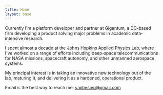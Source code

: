 ```yaml
---
title: Home
layout: base
---
```


Currently I'm a platform developer and partner at Gigantum, a DC-based firm developing a product solving major problems in academic data-intensive research. 

I spent almost a decade at the Johns Hopkins Applied Physics Lab, where I've worked on a range of efforts including deep-space telecommunications for NASA missions, spacecraft autonomy, and other unmanned aerospace systems.

My principal interest is in taking an innovative new technology out of the lab, maturing it, and delivering it as a hardened, operational product.

Email is the best way to reach me: [vanbesien@gmail.com](mailto:vanbesien@gmail.com)

